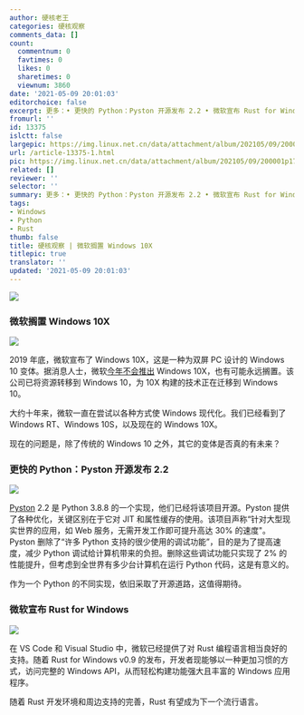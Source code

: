 ```yaml
---
author: 硬核老王
categories: 硬核观察
comments_data: []
count:
  commentnum: 0
  favtimes: 0
  likes: 0
  sharetimes: 0
  viewnum: 3860
date: '2021-05-09 20:01:03'
editorchoice: false
excerpt: 更多：• 更快的 Python：Pyston 开源发布 2.2 • 微软宣布 Rust for Windows
fromurl: ''
id: 13375
islctt: false
largepic: https://img.linux.net.cn/data/attachment/album/202105/09/200001p17x7qq7as518xnb.jpg
url: /article-13375-1.html
pic: https://img.linux.net.cn/data/attachment/album/202105/09/200001p17x7qq7as518xnb.jpg.thumb.jpg
related: []
reviewer: ''
selector: ''
summary: 更多：• 更快的 Python：Pyston 开源发布 2.2 • 微软宣布 Rust for Windows
tags:
- Windows
- Python
- Rust
thumb: false
title: 硬核观察 | 微软搁置 Windows 10X
titlepic: true
translator: ''
updated: '2021-05-09 20:01:03'
---
```


![](https://img.linux.net.cn/data/attachment/album/202105/09/200001p17x7qq7as518xnb.jpg)


### 微软搁置 Windows 10X


![](https://img.linux.net.cn/data/attachment/album/202105/09/200013vrhz9oh66hi6irrj.jpg)


2019 年底，微软宣布了 Windows 10X，这是一种为双屏 PC 设计的 Windows 10 变体。据消息人士，微软[今年不会推出](https://petri.com/microsoft-shelves-windows-10x-it-is-not-shipping-in-2021) Windows 10X，也有可能永远搁置。该公司已将资源转移到 Windows 10，为 10X 构建的技术正在迁移到 Windows 10。


大约十年来，微软一直在尝试以各种方式使 Windows 现代化。我们已经看到了 Windows RT、Windows 10S，以及现在的 Windows 10X。


现在的问题是，除了传统的 Windows 10 之外，其它的变体是否真的有未来？


### 更快的 Python：Pyston 开源发布 2.2


![](https://img.linux.net.cn/data/attachment/album/202105/09/200031cbhe18bu2j4i4leo.jpg)


[Pyston](https://github.com/pyston/pyston) 2.2 是 Python 3.8.8 的一个实现，他们已经将该项目开源。Pyston 提供了各种优化，关键区别在于它对 JIT 和属性缓存的使用。该项目声称“针对大型现实世界的应用，如 Web 服务，无需开发工作即可提升高达 30% 的速度"。Pyston 删除了“许多 Python 支持的很少使用的调试功能”，目的是为了提高速度，减少 Python 调试给计算机带来的负担。删除这些调试功能只实现了 2% 的性能提升，但考虑到全世界有多少台计算机在运行 Python 代码，这是有意义的。


作为一个 Python 的不同实现，依旧采取了开源道路，这值得期待。


### 微软宣布 Rust for Windows


![](https://img.linux.net.cn/data/attachment/album/202105/09/200047n09mq8x8beqq9t98.jpg)


在 VS Code 和 Visual Studio 中，微软已经提供了对 Rust 编程语言相当良好的支持。随着 Rust for Windows v0.9 的发布，开发者现能够以一种更加习惯的方式，访问完整的 Windows API，从而轻松构建功能强大且丰富的 Windows 应用程序。


随着 Rust 开发环境和周边支持的完善，Rust 有望成为下一个流行语言。